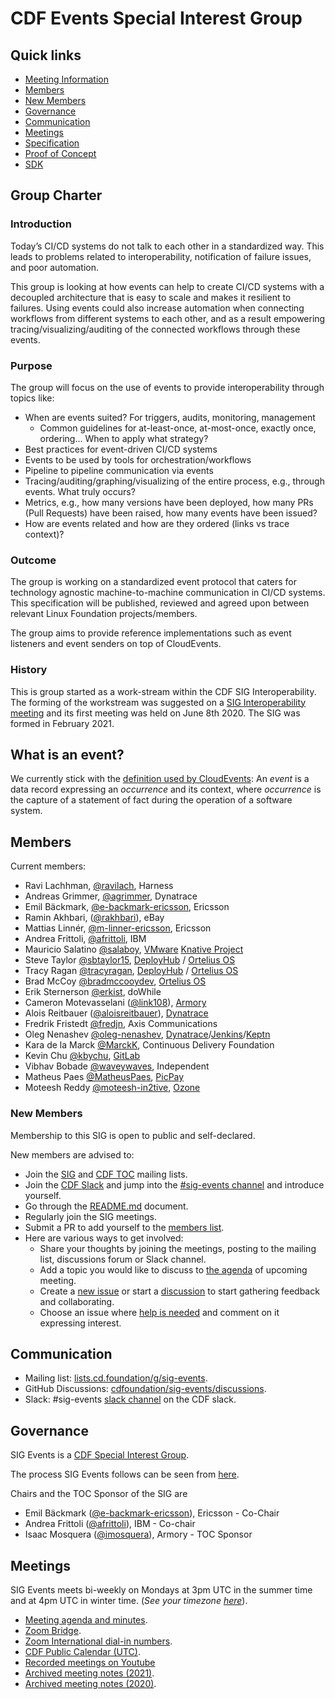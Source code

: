 # CDF Events Special Interest Group

## Quick links

- [Meeting Information](#meetings)
- [Members](#members)
- [New Members](#new-members)
- [Governance](#governance)
- [Communication](#communication)
- [Meetings](#meetings)
- [Specification](vocabulary-draft/README.md)
- [Proof of Concept](poc/README.md)
- [SDK](cde/sdk/go/README.md)

## Group Charter

### Introduction

Today’s CI/CD systems do not talk to each other in a standardized way. This leads to problems related to interoperability, notification of failure issues, and poor automation.

This group is looking at how events can help to create CI/CD systems with a decoupled architecture that is easy to scale and makes it resilient to failures. Using events could also increase automation when connecting workflows from different systems to each other, and as a result empowering tracing/visualizing/auditing of the connected workflows through these events.

### Purpose

The group will focus on the use of events to provide interoperability through topics like:

- When are events suited? For triggers, audits, monitoring, management
  - Common guidelines for at-least-once, at-most-once, exactly once, ordering… When to apply what strategy?
- Best practices for event-driven CI/CD systems
- Events to be used by tools for orchestration/workflows
- Pipeline to pipeline communication via events
- Tracing/auditing/graphing/visualizing of the entire process, e.g., through events. What truly occurs?
- Metrics, e.g., how many versions have been deployed, how many PRs (Pull Requests) have been raised, how many events have been issued?
- How are events related and how are they ordered (links vs trace context)?

### Outcome

The group is working on a standardized event protocol that caters for technology agnostic machine-to-machine communication in CI/CD systems. This specification will be published, reviewed and agreed upon between relevant Linux Foundation projects/members.

The group aims to provide reference implementations such as event listeners and event senders on top of CloudEvents.

### History

This is group started as a work-stream within the CDF SIG Interoperability.
The forming of the workstream was suggested on a [SIG Interoperability meeting](https://github.com/cdfoundation/sig-interoperability/blob/master/docs/meetings_2020.md#May-28-2020) and its first meeting was held on June 8th 2020.
The SIG was formed in February 2021.

## What is an event?

We currently stick with the [definition used by CloudEvents](https://github.com/cloudevents/spec/blob/v1.0/spec.md#terminology):
An *event* is a data record expressing an *occurrence* and its context, where *occurrence* is the capture of a statement of fact during the operation of a software system.

## Members

Current members:

- Ravi Lachhman, [@ravilach](https://github.com/ravilach), Harness
- Andreas Grimmer, [@agrimmer](https://github.com/agrimmer), Dynatrace
- Emil Bäckmark, [@e-backmark-ericsson](https://github.com/e-backmark-ericsson), Ericsson
- Ramin Akhbari, ([@rakhbari](https://github.com/rakhbari)), eBay
- Mattias Linnér, [@m-linner-ericsson](https://github.com/m-linner-ericsson), Ericsson
- Andrea Frittoli, [@afrittoli](https://github.com/afrittoli), IBM
- Mauricio Salatino [@salaboy](https://github.com/salaboy), [VMware](https://vmware.com) [Knative Project](http://knative.dev)
- Steve Taylor [@sbtaylor15](https://github.com/sbtaylor15), [DeployHub](https://www.deployhub.com) / [Ortelius OS](https://ortelius.io)
- Tracy Ragan [@tracyragan](https://github.com/tracyragan), [DeployHub](https://www.deployhub.com) / [Ortelius OS](https://ortelius.io)
- Brad McCoy [@bradmccooydev](https://github.com/bradmccoydev), [Ortelius OS](https://ortelius.io)
- Erik Sternerson [@erkist](https://github.com/erkist), doWhile
- Cameron Motevasselani ([@link108](https://github.com/link108)), [Armory](https://www.armory.io/)
- Alois Reitbauer ([@aloisreitbauer](https://github.com/aloisreitbauer)), [Dynatrace](https://www.dynatrace.com/)
- Fredrik Fristedt [@fredjn](https://github.com/fredjn), Axis Communications
- Oleg Nenashev [@oleg-nenashev](https://github.com/oleg-nenashev), [Dynatrace](https://www.dynatrace.com/)/[Jenkins](https://jenkins.io)/[Keptn](https://keptn.sh)
- Kara de la Marck [@MarckK](https://github.com/MarckK), Continuous Delivery Foundation
- Kevin Chu [@kbychu](https://github.com/kbychu), [GitLab](https://gitlab.com/)
- Vibhav Bobade [@waveywaves](https://github.com/waveywaves), Independent
- Matheus Paes [@MatheusPaes](https://github.com/MatheusPaes), [PicPay](https://picpay.com/)
- Moteesh Reddy [@moteesh-in2tive](https://github.com/moteesh-in2tive), [Ozone](https://ozone.one/)

### New Members

Membership to this SIG is open to public and self-declared.

New members are advised to:

- Join the [SIG](https://lists.cd.foundation/g/sig-events) and
[CDF TOC](https://lists.cd.foundation/g/cdf-toc) mailing lists.
- Join the [CDF Slack](https://join.slack.com/t/cdeliveryfdn/shared_invite/zt-nwc0jjd0-G65oEpv5ynFfPD5oOX5Ogg) and jump into the [#sig-events channel](https://cdeliveryfdn.slack.com/archives/C0151BTKEJX) and introduce yourself.
- Go through the [README.md](README.md) document.
- Regularly join the SIG meetings.
- Submit a PR to add yourself to the [members list](#members).
- Here are various ways to get involved:
  - Share your thoughts by joining the meetings, posting to the mailing list, discussions forum or Slack channel.
  - Add a topic you would like to discuss to [the agenda](docs/meetings.md) of upcoming meeting.
  - Create a [new issue](https://github.com/cdfoundation/sig-events/issues) or start a [discussion](https://github.com/cdfoundation/sig-events/discussions) to start gathering feedback and collaborating.
  - Choose an issue where [help is needed](https://github.com/cdfoundation/sig-events/issues/labels/help%20wanted) and comment on it expressing interest.

## Communication

- Mailing list: [lists.cd.foundation/g/sig-events](https://lists.cd.foundation/g/sig-events).
- GitHub Discussions: [cdfoundation/sig-events/discussions](https://github.com/cdfoundation/sig-events/discussions).
- Slack: #sig-events [slack channel](https://cdeliveryfdn.slack.com/archives/C0151BTKEJX) on the CDF slack.

## Governance

SIG Events is a [CDF Special Interest Group](https://github.com/cdfoundation/toc/tree/master/sigs).

The process SIG Events follows can be seen from [here](https://github.com/cdfoundation/toc/blob/master/GROUPS.md#sigs).

Chairs and the TOC Sponsor of the SIG are

* Emil Bäckmark ([@e-backmark-ericsson](https://github.com/e-backmark-ericsson)), Ericsson - Co-Chair
* Andrea Frittoli ([@afrittoli](https://github.com/afrittoli)), IBM - Co-chair
* Isaac Mosquera ([@imosquera](https://github.com/imosquera)), Armory - TOC Sponsor

## Meetings

SIG Events meets bi-weekly on Mondays at 3pm UTC in the summer time and at 4pm UTC in winter time. (*See your timezone [here](https://time.is/3pm_in_UTC)*).

- [Meeting agenda and minutes](./docs/SIG%20Meeting%20Notes%20current.md).
- [Zoom Bridge](https://zoom.us/j/97660712600?pwd=Z3BqYTE5YzNsbEhmck16cjdZNEFIUT09).
- [Zoom International dial-in numbers](https://zoom.us/zoomconference).
- [CDF Public Calendar (UTC)](https://calendar.google.com/calendar/u/0/embed?src=linuxfoundation.org_mhf0kmgedn67ihni8r129avp24@group.calendar.google.com&ctz=UTC).
- [Recorded meetings on Youtube](https://www.youtube.com/playlist?list=PL2KXbZ9-EY9RlxWAnAjxs8Azuz11XVhkC)
- [Archived meeting notes (2021)](./docs/SIG%20Meeting%20Notes%202021.md).
- [Archived meeting notes (2020)](./docs/Events%20Workstream%20Meeting%20Notes%202020.md).
